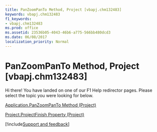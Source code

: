```yaml
---
title: PanZoomPanTo Method, Project [vbapj.chm132483]
keywords: vbapj.chm132483
f1_keywords:
- vbapj.chm132483
ms.prod: office
ms.assetid: 23536b05-4043-46b6-a775-566bb480dcd3
ms.date: 06/08/2017
localization_priority: Normal
---
```



# PanZoomPanTo Method, Project [vbapj.chm132483]

Hi there! You have landed on one of our F1 Help redirector pages. Please select the topic you were looking for below.

[Application.PanZoomPanTo Method (Project)](http://msdn.microsoft.com/library/7bdca9f2-d006-6cab-872b-01cf54f6e8ce%28Office.15%29.aspx)

[Project.ProjectFinish Property (Project)](http://msdn.microsoft.com/library/ff56a629-5a83-0a13-6312-b91803b30d53%28Office.15%29.aspx)

[!include[Support and feedback](~/includes/feedback-boilerplate.md)]